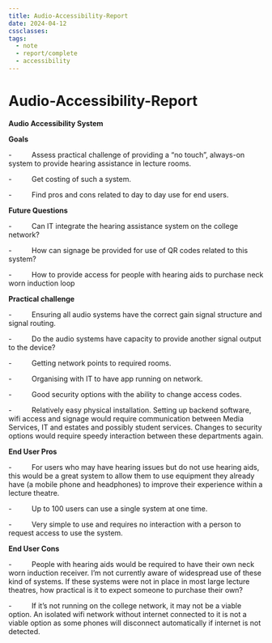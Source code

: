 ```yaml
---
title: Audio-Accessibility-Report
date: 2024-04-12
cssclasses: 
tags:
  - note
  - report/complete
  - accessibility
---
```


# Audio-Accessibility-Report


**Audio Accessibility System**

**Goals**

-          Assess practical challenge of providing a “no touch”, always-on system to provide hearing assistance in lecture rooms.

-          Get costing of such a system.

-          Find pros and cons related to day to day use for end users.

**Future Questions**

-          Can IT integrate the hearing assistance system on the college network?

-          How can signage be provided for use of QR codes related to this system?

-          How to provide access for people with hearing aids to purchase neck worn induction loop

**Practical challenge**

-          Ensuring all audio systems have the correct gain signal structure and signal routing.

-          Do the audio systems have capacity to provide another signal output to the device?

-          Getting network points to required rooms.

-          Organising with IT to have app running on network.

-          Good security options with the ability to change access codes.

-          Relatively easy physical installation. Setting up backend software, wifi access and signage would require communication between Media Services, IT and estates and possibly student services. Changes to security options would require speedy interaction between these departments again.

**End User Pros**

-          For users who may have hearing issues but do not use hearing aids, this would be a great system to allow them to use equipment they already have (a mobile phone and headphones) to improve their experience within a lecture theatre.

-          Up to 100 users can use a single system at one time.

-          Very simple to use and requires no interaction with a person to request access to use the system.

**End User Cons**

-          People with hearing aids would be required to have their own neck worn induction receiver. I’m not currently aware of widespread use of these kind of systems. If these systems were not in place in most large lecture theatres, how practical is it to expect someone to purchase their own?

-          If it’s not running on the college network, it may not be a viable option. An isolated wifi network without internet connected to it is not a viable option as some phones will disconnect automatically if internet is not detected.